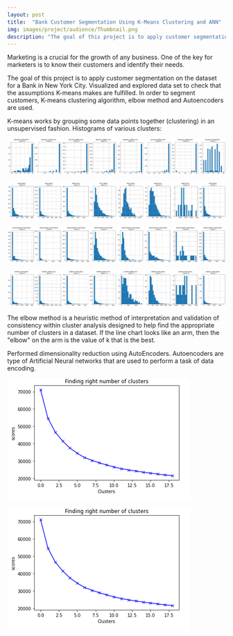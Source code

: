 ```yaml
---
layout: post
title:  "Bank Customer Segmentation Using K-Means Clustering and ANN"
img: images/project/audience/Thumbnail.png
description: "The goal of this project is to apply customer segmentation on the dataset for a Bank in New York City. Visualized and explored data set to check that the assumptions K-means makes are fulfilled. In order to segment customers, K-means clustering algorithm, elbow method and Autoencoders are used"
---
```



Marketing is a crucial for the growth of any business. One of the key for marketers is to know their customers and identify their needs. 

The goal of this project is to apply customer segmentation on the dataset for a Bank in New York City. Visualized and explored data set to check that the assumptions K-means makes are fulfilled. In order to segment customers, K-means clustering algorithm, elbow method and Autoencoders are used.

K-means works by grouping some data points together (clustering) in an unsupervised fashion.  Histograms of various clusters:

![](/images/project/audience/Cluster1.png)

![](/images/project/audience/Cluster2.png)

![](/images/project/audience/Cluster3.png)

![](/images/project/audience/Cluster4.png)

The elbow method is a heuristic method of interpretation and validation of consistency within cluster analysis designed to help find the appropriate number of clusters in a dataset. If the line chart looks like an arm, then the "elbow" on the arm is the value of k that is the best.

Performed dimensionality reduction using AutoEncoders. Autoencoders are type of Artificial Neural networks that are used to perform a task of data encoding.

![](/images/project/audience/Auto.PNG)

![](/images/project/audience/auto.PNG)



